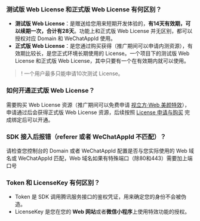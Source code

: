 [](id:w1)
### 测试版 Web License 和正式版 Web License 有何区别？

- **测试版 Web License**：是赠送给您用来短期开发体验的，**有14天有效期，可以续期一次，合计有28天**。功能上和正式版 Web License 并无区别，都可以授权对应 Domain 和 WeChatAppId 使用。
- **正式版 Web License**：是您通过购买获得（推广期间可以申请内测资源），有效期比较长，是您正式环境长期使用的 License。一个项目下的测试版 Web License 和正式版 Web License，其中只要有一个在有效期内就可以使用。

>! 一个用户最多只能申请10次测试 License。

[](id:w2)
### 如何开通正式版 Web License？

需要购买 Web License 资源（推广期间可以免费申请 [视立方·Web 美颜特效](https://cloud.tencent.com/apply/p/9fuh8sv6fl)），申请通过后会获得正式版 Web License 资源，后续按照  [License 申请与购买](https://cloud.tencent.com/document/product/616/71368#formal) 完成绑定后可以开通。

[](id:w3)
### SDK 接入后报错（referer 或者 WeChatAppId 不匹配）？
请检查您控制台的 Domain 或者 WeChatAppId 配置是否与您实际使用的 Web 域名或 WeChatAppId 匹配，Web 域名如果有特殊端口（除80和443）需要加上端口号

[](id:w3)
### Token 和 LicenseKey 有何区别？
- Token 是 SDK 调用腾讯服务接口的鉴权凭证，用来确定您的身份不会被伪造。
- LicenseKey 是您在您的 **Web 网站**或者**微信小程序**上使用特效功能的授权。
